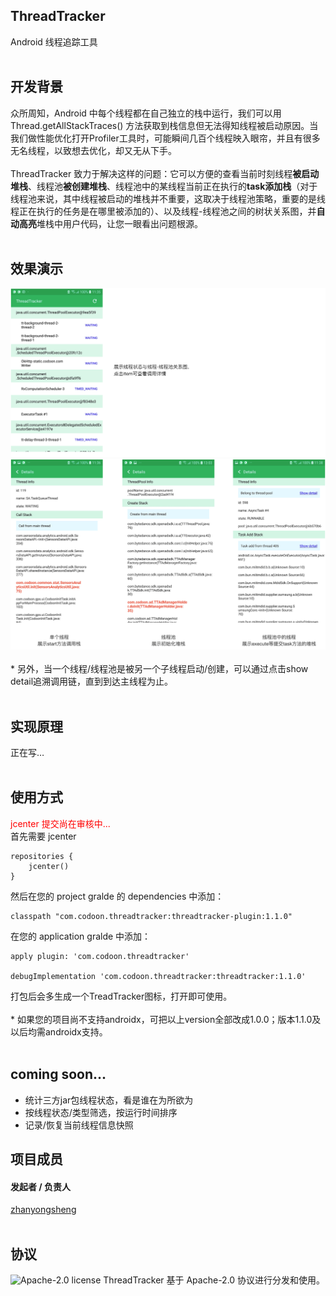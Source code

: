 ## ThreadTracker
Android 线程追踪工具
<br/>
<br/>
## 开发背景
众所周知，Android 中每个线程都在自己独立的栈中运行，我们可以用 Thread.getAllStackTraces() 方法获取到栈信息但无法得知线程被启动原因。当我们做性能优化打开Profiler工具时，可能瞬间几百个线程映入眼帘，并且有很多无名线程，以致想去优化，却又无从下手。
<br/>
<br/>
ThreadTracker 致力于解决这样的问题：它可以方便的查看当前时刻线程**被启动堆栈**、线程池**被创建堆栈**、线程池中的某线程当前正在执行的**task添加栈**（对于线程池来说，其中线程被启动的堆栈并不重要，这取决于线程池策略，重要的是线程正在执行的任务是在哪里被添加的）、以及线程-线程池之间的树状关系图，并**自动高亮**堆栈中用户代码，让您一眼看出问题根源。
<br/>
<br/>
## 效果演示
![](https://github.com/codoon/resource/blob/master/threadtracker/img/t1.jpg)
![](https://github.com/codoon/resource/blob/master/threadtracker/img/t2.jpg)
<br/>
<br/>
\* 另外，当一个线程/线程池是被另一个子线程启动/创建，可以通过点击show detail追溯调用链，直到到达主线程为止。
<br/>
<br/>
## 实现原理
正在写…
<br/>
<br/>
## 使用方式
<font color=#ff0000>jcenter 提交尚在审核中...</font>
<br/>
首先需要 jcenter

    repositories {
        jcenter()
    }
    
然后在您的 project gralde 的 dependencies 中添加：

    classpath "com.codoon.threadtracker:threadtracker-plugin:1.1.0"
        
在您的 application gralde 中添加：

    apply plugin: 'com.codoon.threadtracker'

    debugImplementation 'com.codoon.threadtracker:threadtracker:1.1.0'   

打包后会多生成一个TreadTracker图标，打开即可使用。
<br/>
<br/>
\* 如果您的项目尚不支持androidx，可把以上version全部改成1.0.0；版本1.1.0及以后均需androidx支持。
<br/>
<br/>
## coming soon...
* 统计三方jar包线程状态，看是谁在为所欲为
* 按线程状态/类型筛选，按运行时间排序
* 记录/恢复当前线程信息快照
## 项目成员
#### 发起者 / 负责人
[zhanyongsheng](https://github.com/zhanyongsheng)
<br/>
<br/>
## 协议
<img alt="Apache-2.0 license" src="https://www.apache.org/img/ASF20thAnniversary.jpg" width="128">
ThreadTracker 基于 Apache-2.0 协议进行分发和使用。
